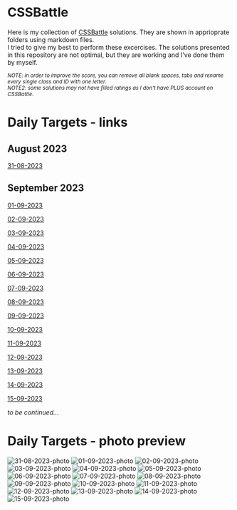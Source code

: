 # CSSBattle
Here is my collection of [CSSBattle](https://cssbattle.dev/) solutions. They are shown in apprioprate folders using markdown files.
<br>
I tried to give my best to perform these excercises. The solutions presented in this repository are not optimal, but they are working and I've done them by myself.


<sub>_NOTE: in order to improve the score, you can remove all blank spaces, tabs and rename every single class and ID with one letter._</sub>
<br>
<sub>_NOTE2: some solutions may not have filled ratings as I don't have PLUS account on CSSBattle._</sub>

# Daily Targets - links

## August 2023

[31-08-2023](https://cssbattle.dev/play/rghvs0HJU07zmlIENJr4)

## September 2023

[01-09-2023](https://cssbattle.dev/play/ievuaTR69rtFGRJjeqZn)

[02-09-2023](https://cssbattle.dev/play/eg4M4tnoJCWcAEhEBP8x)

[03-09-2023](https://cssbattle.dev/play/hdSQpbCiq57pJgkhBa7c)

[04-09-2023](https://cssbattle.dev/play/eOEg01X9rCpMQnXpIIXs)

[05-09-2023](https://cssbattle.dev/play/AXGhRdSBRbFCfpYCstpM)

[06-09-2023](https://cssbattle.dev/play/tjqT6GqcgdL7fWFqYnqK)

[07-09-2023](https://cssbattle.dev/play/VAKgNC1jyPfutbnApSg4)

[08-09-2023](https://cssbattle.dev/play/fvELCOWUKXuKyHSsnZZk)

[09-09-2023](https://cssbattle.dev/play/G4otTDLJBbYCrKVVtr6q)

[10-09-2023](https://cssbattle.dev/play/Xt3tUGrdPbbhpYBBYQPZ)

[11-09-2023](https://cssbattle.dev/play/UidFZ3Ir3BBfqdSdxbLA)

[12-09-2023](https://cssbattle.dev/play/97lYDZ08hstqexDs9HeT)

[13-09-2023](https://cssbattle.dev/play/gK8G0EfMHBHjUEe8qHfr)

[14-09-2023](https://cssbattle.dev/play/aQ8SxNueIjKJHGHOHhIU)

[15-09-2023](https://cssbattle.dev/play/o9x5ARQpbrFhiCAzsDK6)

_to be continued..._

# Daily Targets - photo preview

![31-08-2023-photo](/daily-targets/31-08-2023/31-08-2023-photo.png)
![01-09-2023-photo](/daily-targets/01-09-2023/01-09-2023-photo.png)
![02-09-2023-photo](/daily-targets/02-09-2023/02-09-2023-photo.png)
![03-09-2023-photo](/daily-targets/03-09-2023/03-09-2023-photo.png)
![04-09-2023-photo](/daily-targets/04-09-2023/04-09-2023-photo.png)
![05-09-2023-photo](/daily-targets/05-09-2023/05-09-2023-photo.png)
![06-09-2023-photo](/daily-targets/06-09-2023/06-09-2023-photo.png)
![07-09-2023-photo](/daily-targets/07-09-2023/07-09-2023-photo.png)
![08-09-2023-photo](/daily-targets/08-09-2023/08-09-2023-photo.png)
![09-09-2023-photo](/daily-targets/09-09-2023/09-09-2023-photo.png)
![10-09-2023-photo](/daily-targets/10-09-2023/10-09-2023-photo.png)
![11-09-2023-photo](/daily-targets/11-09-2023/11-09-2023-photo.png)
![12-09-2023-photo](/daily-targets/12-09-2023/12-09-2023-photo.png)
![13-09-2023-photo](/daily-targets/13-09-2023/13-09-2023-photo.png)
![14-09-2023-photo](/daily-targets/14-09-2023/14-09-2023-photo.png)
![15-09-2023-photo](/daily-targets/15-09-2023/15-09-2023-photo.png)
